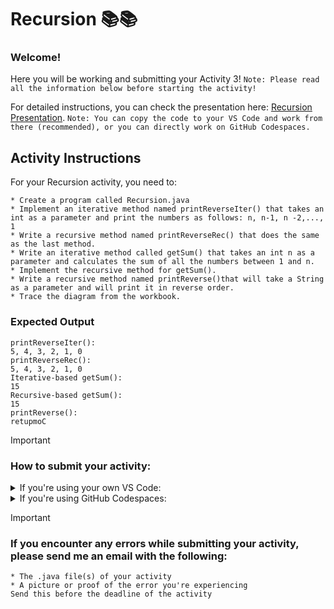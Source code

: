 # Recursion 📚📚

### Welcome!
Here you will be working and submitting your Activity 3!
`
Note: Please read all the information below before starting the activity!
`

For detailed instructions, you can check the presentation here: [Recursion Presentation](https://docs.google.com/presentation/d/1Yfk42CqjIMAhe3XYSyLdoz0rXOzAKOmKbhXLNTC08d0/edit#slide=id.p).
`
Note: You can copy the code to your VS Code and work from there (recommended), or you can directly work on GitHub Codespaces.
`

## Activity Instructions

For your Recursion activity, you need to:

```
* Create a program called Recursion.java
* Implement an iterative method named printReverseIter() that takes an int as a parameter and print the numbers as follows: n, n-1, n -2,..., 1
* Write a recursive method named printReverseRec() that does the same as the last method.
* Write an iterative method called getSum() that takes an int n as a parameter and calculates the sum of all the numbers between 1 and n.
* Implement the recursive method for getSum().
* Write a recursive method named printReverse()that will take a String as a parameter and will print it in reverse order.
* Trace the diagram from the workbook.
```

### Expected Output
```
printReverseIter(): 
5, 4, 3, 2, 1, 0 
printReverseRec():
5, 4, 3, 2, 1, 0
Iterative-based getSum():
15
Recursive-based getSum():
15
printReverse():
retupmoC
```


> [!IMPORTANT]
> ### How to submit your activity:

<details>
<summary> If you're using your own VS Code:</summary>

```text
1. In your GitHub assignment, open the file with the name of the program that you want to submit.
2. Click the pencil icon ("edit this file") in the right upper corner.
3. Paste the code from your VS Code into GitHub
4. Click "Commit changes" (Green button in right upper corner).
5. Accept/confirm any prompts, and that's it! You've submitted your activity.
```
</details>

<details>
<summary> If you're using GitHub Codespaces:</summary>

```text
1. Whenever you're ready to submit the activity, click on the "Source Control" tab (usually on the left of your screen).
2. Write your Student ID in the Message textbox (above the green "Commit" button). 
3. Click on commit (if prompted to stage changes, click "Yes").
4. Click on the button "Sync changes", accept everything and that's it!
If you didn't get any errors, you've submitted your activity successfully. Otherwise, send me a message with your error.
```
</details>

>[!IMPORTANT]
> ### If you encounter any errors while submitting your activity, please send me an email with the following:
```text
* The .java file(s) of your activity
* A picture or proof of the error you're experiencing
Send this before the deadline of the activity
```
